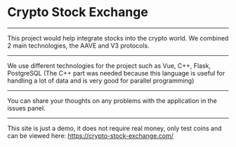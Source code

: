 # Crypto Stock Exchange

---

This project would help integrate stocks into the crypto world.
We combined 2 main technologies, the AAVE and V3 protocols.

---

We use different technologies for the project such as Vue, C++, Flask, PostgreSQL (The C++ part was needed because this language is useful for handling a lot of data and is very good for parallel programming)

---

You can share your thoughts on any problems with the application in the issues panel.

---

This site is just a demo, it does not require real money, only test coins and can be viewed here: <a>https://crypto-stock-exchange.com/</a>
